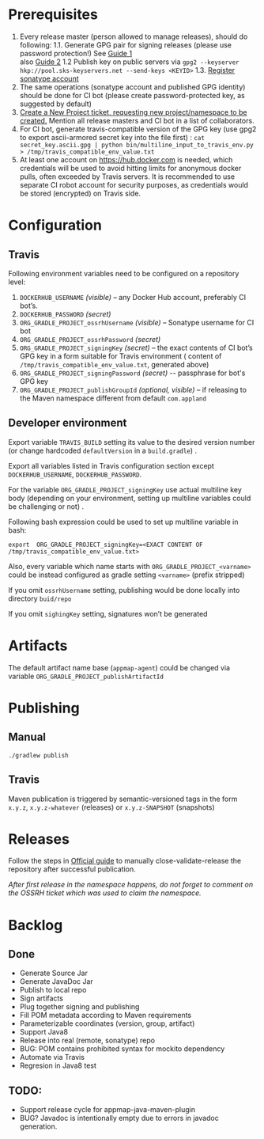 ﻿# Prerequisites


1. Every release master (person allowed to manage releases), should do following:
    1.1. Generate GPG pair for signing releases (please use password protection!)
        See [Guide 1](https://www.gnupg.org/gph/en/manual/c14.html)  
        also [Guide 2](https://www.redhat.com/sysadmin/creating-gpg-keypairs) 
    1.2 Publish key on public servers via `gpg2 --keyserver hkp://pool.sks-keyservers.net --send-keys <KEYID>`
    1.3. [Register sonatype account](https://issues.sonatype.org/secure/Signup!default.jspa)  
2. The same operations (sonatype account and published GPG identity) should be done for CI bot (please create password-protected key, as suggested by default)
3. [Create a New Project ticket, requesting new project/namespace to be created.](https://issues.sonatype.org/secure/CreateIssue.jspa?issuetype=21&pid=10134)
Mention all release masters and CI bot in a list of collaborators.
4. For CI bot, generate travis-compatible version of the GPG key (use gpg2 to export ascii-armored secret key into the file first) : 
`cat secret_key.ascii.gpg | python bin/multiline_input_to_travis_env.py > /tmp/travis_compatible_env_value.txt`
5. At least one account on https://hub.docker.com is needed, which credentials will be used to avoid hitting limits for anonymous docker pulls, often exceeded by Travis servers.
It is recommended to use separate CI robot account for security purposes, as credentials would be stored (encrypted) on Travis side.
 
# Configuration
## Travis 
Following environment variables need to be configured on a repository level:
1. `DOCKERHUB_USERNAME` _(visible)_ – any Docker Hub account, preferably CI bot’s.
2. `DOCKERHUB_PASSWORD` _(secret)_
3. `ORG_GRADLE_PROJECT_ossrhUsername` _(visible)_ – Sonatype username for CI bot
4. `ORG_GRADLE_PROJECT_ossrhPassword` _(secret)_
5. `ORG_GRADLE_PROJECT_signingKey` _(secret)_ – the exact contents of CI bot’s GPG key in a form suitable for Travis environment ( content of `/tmp/travis_compatible_env_value.txt`, generated above)
6. `ORG_GRADLE_PROJECT_signingPassword` _(secret)_ -- passphrase for bot's GPG key
7. `ORG_GRADLE_PROJECT_publishGroupId` _(optional, visible)_ – if releasing to the Maven namespace different from default `com.appland` 

## Developer environment  

Export variable `TRAVIS_BUILD` setting its value to the desired version number 
(or change hardcoded `defaultVersion` in a `build.gradle`) .

Export all variables listed in Travis configuration section except 
`DOCKERHUB_USERNAME`, `DOCKERHUB_PASSWORD`. 

For the variable `ORG_GRADLE_PROJECT_signingKey` use actual multiline key body 
(depending on your environment, setting up multiline variables could be 
challenging or not) . 

Following bash expression could be used to set up multiline variable in bash:
 
```
export  ORG_GRADLE_PROJECT_signingKey=<EXACT CONTENT OF /tmp/travis_compatible_env_value.txt>
```

Also, every variable which name starts with `ORG_GRADLE_PROJECT_<varname>` 
could be instead configured as gradle setting `<varname>` (prefix stripped)


If you omit `ossrhUsername` setting, publishing would be done locally into 
directory  `buid/repo`

If you omit `sighingKey` setting, signatures won’t be generated

# Artifacts

The default artifact name base (`appmap-agent`) could be changed 
via variable `ORG_GRADLE_PROJECT_publishArtifactId`

 

# Publishing 

## Manual 

`./gradlew publish`

## Travis 

Maven publication is triggered by semantic-versioned tags in the form `x.y.z`, 
`x.y.z-whatever` (releases) or `x.y.z-SNAPSHOT` (snapshots)

# Releases

Follow the steps in 
[Official guide](https://central.sonatype.org/pages/releasing-the-deployment.html) 
to manually close-validate-release the repository after successful publication.

*After first release in the namespace happens, do not forget to comment on the 
OSSRH ticket which was used to claim the namespace.*

# Backlog

## Done


* Generate Source Jar
* Generate JavaDoc Jar
* Publish to local repo
* Sign artifacts
* Plug together signing and publishing
* Fill POM metadata according to Maven requirements
* Parameterizable coordinates (version, group, artifact)
* Support Java8
* Release into real (remote, sonatype) repo
* BUG: POM contains prohibited syntax for mockito dependency
* Automate via Travis
* Regresion in Java8 test


## TODO:

* Support release cycle for appmap-java-maven-plugin
* BUG? Javadoc is intentionally empty due to errors in javadoc generation.
